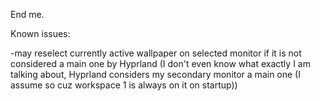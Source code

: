 End me.

Known issues:

-may reselect currently active wallpaper on selected monitor if it is not considered a main one by Hyprland (I don't even know what exactly I am talking about, Hyprland considers my secondary monitor a main one (I assume so cuz workspace 1 is always on it on startup))
